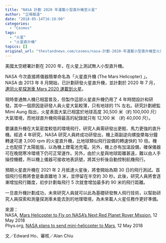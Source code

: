 ```yaml
---
title: "NASA 計劃 2020 年運載小型直升機至火星"
author: "立場報道"
date: "2018-05-14T16:10:00"
categories:
  - "Cosmos"
tags:
  - "火星"
  - "火星直升機"
topics: []
original_url: "thestandnews.com/cosmos/nasa-計劃-2020-年運載小型直升機至火星"
---
```

美國太空總署計劃在 2020 年，在火星上測試無人小型直升機。

NASA 今次直接將儀器簡單命名為「火星直升機 (The Mars Helicopter) 」。NASA 由 2013 年 8 月開始，已計劃研發火星直升機，並計劃於 2020 年 7 月，[連同火星探測車 Mars 2020 運載到火星](http://web.archive.org/web/20211229132434/https://mars.nasa.gov/mars2020/mission/rover/)。

現時普通無人機已相當普及，但製作這部火星直升機仍用了 4 年時間設計和研發。其中一個原因是研發人員火星大氣較薄，只有地球的 1% 左右。研究計劃總監 Mimi Aung 指出，火星表面大氣已相當於地球高度 30,500 米（約 100,000 尺）大氣環境，而地球直升機飛得最高的紀錄就只有 12,100 米 （約 40,000 尺）。

要讓直升機在大氣密度較低的環境飛行，研究人員需研發出更輕、馬力更強的直升機。經過 4 年研究，NASA 研究人員終成功研發出，機上兩副逆向螺旋槳每分鐘轉速可達 3,000 rpm 的火星直升機，比地球類似飛行設備的轉速快約 10 倍。機上也配搭了太陽能版，以為機上鋰電池充電。另外，機上亦有加溫設備，確保儀器可在晚間寒冷環境下仍可正常運作。另外，由於火星與地球距離甚遠，難以由人手操控機體，所以機上儀器可接收地表訊號，將其分析後自動控制航機飛行。

預期火星直升機在 2021 年 2 月抵達火星後，將會開始為期 30 日的飛行測試。首個飛行任務將會是垂直離地 3 米，並停留在半空約 30 秒。此後，研究人員將會逐漸增加飛行難度，初步計劃每飛行 5 次就會增加最多約 90 米的飛行距離。

一旦直升機計劃成功，未來研究人員就可以此為基礎研發無人飛行技術，以幫助研究人員探索和測量探測車未能去到的地理環境，為未來載人火星任務作更好準備。

來源：  
NASA, [Mars Helicopter to Fly on NASA’s Next Red Planet Rover Mission](http://web.archive.org/web/20211229132434/https://www.nasa.gov/press-release/mars-helicopter-to-fly-on-nasa-s-next-red-planet-rover-mission), 12 May 2018  
Phys.org, [NASA plans to send mini-helicopter to Mars](http://web.archive.org/web/20211229132434/https://phys.org/news/2018-05-nasa-mini-helicopter-mars.html), 12 May 2018

文／Edward Ho、審核／Alan Chiu
